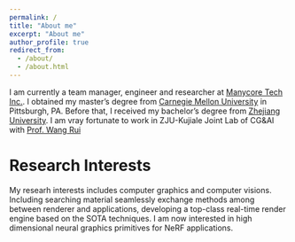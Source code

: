 ```yaml
---
permalink: /
title: "About me"
excerpt: "About me"
author_profile: true
redirect_from: 
  - /about/
  - /about.html
---
```


I am currently a team manager, engineer and researcher at [Manycore Tech Inc.](https://www.kujiale.com/). I obtained my master’s degree from [Carnegie Mellon University](https://www.cmu.edu/) in Pittsburgh, PA. Before that, I received my bachelor’s degree from [Zhejiang University](https://www.zju.edu.cn/). I am vray fortunate to work in ZJU-Kujiale Joint Lab of CG&AI with [Prof. Wang Rui](http://www.cad.zju.edu.cn/home/rwang/)

Research Interests
======
My researh interests includes computer graphics and computer visions. Including searching material seamlessly exchange methods among between renderer and applications, developing a top-class real-time render engine based on the SOTA techniques. I am now interested in high dimensional neural graphics primitives for NeRF applications.



<!-- A data-driven personal website
======
Like many other Jekyll-based GitHub Pages templates, academicpages makes you separate the website's content from its form. The content & metadata of your website are in structured markdown files, while various other files constitute the theme, specifying how to transform that content & metadata into HTML pages. You keep these various markdown (.md), YAML (.yml), HTML, and CSS files in a public GitHub repository. Each time you commit and push an update to the repository, the [GitHub pages](https://pages.github.com/) service creates static HTML pages based on these files, which are hosted on GitHub's servers free of charge.

Many of the features of dynamic content management systems (like Wordpress) can be achieved in this fashion, using a fraction of the computational resources and with far less vulnerability to hacking and DDoSing. You can also modify the theme to your heart's content without touching the content of your site. If you get to a point where you've broken something in Jekyll/HTML/CSS beyond repair, your markdown files describing your talks, publications, etc. are safe. You can rollback the changes or even delete the repository and start over -- just be sure to save the markdown files! Finally, you can also write scripts that process the structured data on the site, such as [this one](https://github.com/academicpages/academicpages.github.io/blob/master/talkmap.ipynb) that analyzes metadata in pages about talks to display [a map of every location you've given a talk](https://academicpages.github.io/talkmap.html).
 -->
